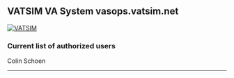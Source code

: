 ## VATSIM VA System vasops.vatsim.net

[![VATSIM](http://www.vatsim.net/uploads/tf/vlw_1_011.jpg)](http://vasops.vatsim.net)

### Current list of authorized users

Colin Schoen


*** 
